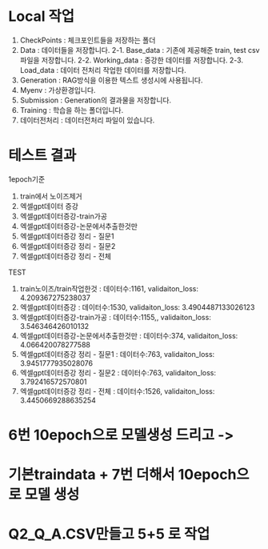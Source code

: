 # Local 작업

1. CheckPoints : 체크포인트들을 저장하는 폴더
2. Data : 데이터들을 저장합니다.
    2-1. Base_data : 기존에 제공해준 train, test csv파일을 저장합니다.
    2-2. Working_data : 증강한 데이터를 저장합니다.
    2-3. Load_data : 데이터 전처리 작업한 데이터를 저장합니다.
3. Generation : RAG방식을 이용한 텍스트 생성시에 사용됩니다.
4. Myenv : 가상환경입니다.
5. Submission : Generation의 결과물을 저장합니다.
6. Training : 학습을 하는 폴더입니다.
7. 데이터전처리 : 데이터전처리 파일이 있습니다.

# 테스트 결과
1epoch기준
1. train에서 노이즈제거
2. 엑셀gpt데이터 증강
3. 엑셀gpt데이터증강-train가공
4. 엑셀gpt데이터증강-논문에서추출한것만
5. 엑셀gpt데이터증강 정리 - 질문1
6. 엑셀gpt데이터증강 정리 - 질문2
7. 엑셀gpt데이터증강 정리 - 전체

TEST
1. train노이즈/train작업한것 : 데이터수:1161, validaiton_loss:  4.209367275238037
2. 엑셀gpt데이터증강 : 데이터수:1530, validaiton_loss: 3.4904487133026123
3. 엑셀gpt데이터증강-train가공 : 데이터수:1155,, validaiton_loss: 3.546346426010132
4. 엑셀gpt데이터증강-논문에서추출한것만 : 데이터수:374, validaiton_loss: 4.066420078277588
5. 엑셀gpt데이터증강 정리 - 질문1 : 데이터수:763, validaiton_loss: 3.9451777935028076
6. 엑셀gpt데이터증강 정리 - 질문2 : 데이터수:763, validaiton_loss: 3.792416572570801
7. 엑셀gpt데이터증강 정리 - 전체 : 데이터수:1526, validaiton_loss: 3.4450669288635254

# 6번 10epoch으로 모델생성 드리고 -> 
# 기본traindata + 7번 더해서 10epoch으로 모델 생성

# Q2_Q_A.CSV만들고 5+5 로 작업